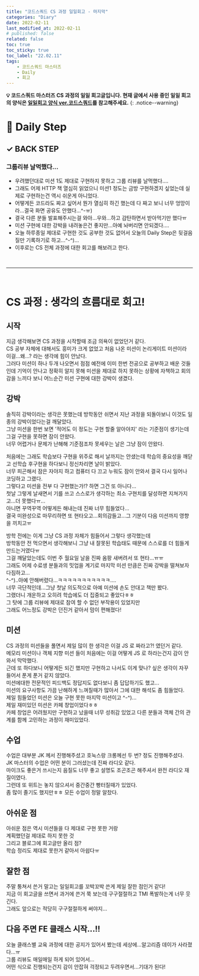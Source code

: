 ```yaml
---
title: "코드스쿼드 CS 과정 일일회고 - 마지막"
categories: "Diary"
date: 2022-02-11
last_modified_at: 2022-02-11
# published: false
related: false
toc: true
toc_sticky: true
toc_label: "22.02.11"
tags:
    - 코드스쿼드 마스터즈
    - Daily
    - 회고
---
```

__💡 코드스쿼드 마스터즈 CS 과정의 일일 회고글입니다. 현재 글에서 사용 중인 일일 회고의 양식은 [<U>일일회고 양식 ver.코드스쿼드</U>](https://hemudi.github.io/diary/daily-retrospective-form/)를 참고해주세요.__
{: .notice--warning}

# __💭 Daily Step__
## __✓ BACK STEP__
### __그룹리뷰 날먹했다...__
- 우려했던대로 미션 1도 제대로 구현하지 못하고 그룹 리뷰를 날먹했다....
- 그래도 어제 HTTP 책 열심히 읽었으니 미션1 정도는 금방 구현하겠지 싶었는데 실제로 구현하는건 역시 쉬운게 아니었다.
- 어떻게든 코드라도 짜고 싶어서 뭔가 열심히 하긴 했는데 다 짜고 보니 너무 엉망이라...결국 화면 공유도 안했다...^-ㅠ)
- 결국 다른 분들 발표해주시는걸 와아...우와...하고 감탄하면서 받아먹기만 했다ㅠ
- 미션 구현에 대한 강박을 내려놓은건 좋지만...아예 놔버리면 안되겠다....
- 오늘 하루종일 제대로 구현한 것도 공부한 것도 없어서 오늘의 Daily Step은 뒷걸음질만 기록하기로 하고...^-^)...
- 이후로는 CS 전체 과정에 대한 회고를 해보려고 한다.

<br/>

---

<br/>

# __CS 과정 : 생각의 흐름대로 회고!__
## __시작__
지금 생각해보면 CS 과정을 시작할때 조금 의욕이 없었던거 같다.  
CS 공부 자체에 대해서도 흥미가 크게 없었고 처음 나온 미션이 논리게이트 미션이라 이걸...왜...? 라는 생각에 힘이 안났다.  
그러다 미션이 하나 두개 나오면서 점점 예전에 이미 한번 전공으로 공부하고 배운 것들인데 기억이 안나고 정확히 알지 못해 미션을 제대로 하지 못하는 상황에 자책하고 회의감을 느끼다 보니 어느순간 미션 구현에 대한 강박이 생겼다.  

## __강박__
솔직히 강박이라는 생각은 못했는데 방학동안 쉬면서 지난 과정을 되돌아보니 이것도 일종의 강박이었다는걸 깨달았다.  
그냥 미션을 한번 보면 '적어도 이 정도는 구현 할줄 알아야지' 라는 기준점이 생기는데 그걸 구현을 못하면 잠이 안왔다.  
너무 어렵거나 문제가 난해해 기준점조차 못세우는 날은 그냥 잠이 안왔다.  

처음에는 그래도 학습보다 구현을 위주로 해서 날까지는 안샜는데 학습의 중요성을 깨닫고 선학습 후구현을 하다보니 정신차리면 날이 밝았다.  
너무 피곤해서 잠은 자야지 하고 컴퓨터 다 끄고 누워도 잠이 안와서 결국 다시 일어나 코딩하고 그랬다.  
그렇다고 미션을 전부 다 구현했는가!? 하면 그건 또 아니다...  
첫날 그렇게 날새면서 기를 쓰고 스스로가 생각하는 최소 구현치를 달성하면 지쳐가지고...더 못했다ㅠ...  
아니면 꾸역꾸역 어떻게든 해내는데 진짜 너무 힘들었다...  
결국 미완성으로 마무리하면 또 현타오고...회의감들고...그 기분이 다음 미션까지 영향을 끼치고ㅠ  

방학 전에는 이게 그냥 CS 과정 자체가 힘들어서 그렇다 생각했는데  
방학동안 전 먹으면서 생각해보니 그냥 내 잘못된 학습태도 때문에 스스로를 더 힘들게 만드는거였다ㅠ  
그걸 깨달았는데도 이번 주 월요일 날을 진짜 옴팡 새버려서 또 현타...ㅠㅠ  
그래도 어제 수료생 분들과의 밋업을 계기로 마지막 미션 만큼은 진짜 강박을 떨쳐보자 다짐하고...  
^-^)..아예 안해버렸다...ㅋㅋㅋㅋㅋㅋㅋㅋㅋㅋㅋ....  
너무 극단적인데...그냥 첫날 의도적으로 아예 미션에 손도 안대고 책만 봤다.  
그랬더니 개운하고 오히려 학습에도 더 집중되고 좋았다ㅎㅎ  
그 탓에 그룹 리뷰에 제대로 참여 할 수 없던 부작용이 있었지만  
그래도 어느정도 강박은 던진거 같아서 맘이 편해졌다!  

## __미션__
CS 과정의 미션들을 풀면서 제일 많이 한 생각은 이걸 JS 로 짜라고?! 였던거 같다.  
메모리 미션이나 객체 지향 미션 들이 처음에는 이걸 어떻게 JS 로 하라는건지 감이 안와서 막막했다.  
근데 또 하다보니 어떻게든 되긴 했지만 구현하고 나서도 이게 맞나? 싶은 생각이 자꾸 들어서 푼게 푼거 같지 않았다.  
미션에대한 전문적인 피드백도 정답지도 없다보니 좀 답답하기도 했고...  
미션의 요구사항도 가끔 난해하게 느껴질때가 많아서 그에 대한 해석도 좀 힘들었다.  
제일 힘들었던 미션은 오늘 구현 못한 마지막 미션이고 ^-^)...  
제일 재미있던 미션은 카페 창업이었다ㅎㅎ  
카페 창업은 어려웠지만 구현하고 났을때 너무 성취감 있었고 다른 분들과 객체 간의 관계를 함께 고민하는 과정이 재미있었다.  

## __수업__
수업은 대부분 JK 께서 진행해주셨고 호눅스랑 크롱께선 두 번? 정도 진행해주셨다.  
JK 마스터의 수업은 어떤 분이 그러셨는데 진짜 라디오 같다.  
마이크도 좋은거 쓰시는지 음질도 너무 좋고 설명도 조곤조곤 해주셔서 완전 라디오 재질이였다.  
그런데 또 위트는 놓지 않으셔서 중간중간 빵터질때가 있었다.  
좀 많이 졸기도 했지만ㅎㅎ 모든 수업이 정말 알찼다.  

## __아쉬운 점__
아쉬운 점은 역시 미션들을 다 제대로 구현 못한 거랑  
계획했던걸 제대로 하지 못한 것  
그리고 블로그에 회고글만 올리 점?  
학습 정리도 제대로 못한거 같아서 아쉽다ㅠ  

## __잘한 점__
주말 퉁쳐서 쓴거 말고는 일일회고를 꼬박꼬박 쓴게 제일 잘한 점인거 같다!  
지금 이 회고글을 쓰면서 과거에 쓴거 쭉 보는데 구구절절하고 TMI 폭발하는게 너무 웃긴다.  
그래도 앞으로는 적당히 구구절절하게 써야지...  

## __다음 주면 FE 클래스 시작...!!__
오늘 클래스별 교육 과정에 대한 공지가 있어서 봤는데 세상에...알고리즘 데이가 사라졌다...ㅠ  
그룹 리뷰도 매일매일 하게 되어 있어서...  
어떤 식으로 진행되는건지 감이 안잡혀 걱정되고 두려우면서...기대가 된다!  